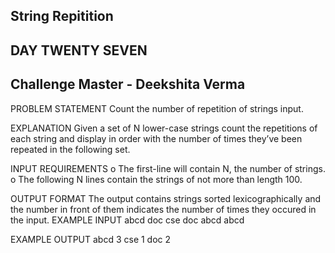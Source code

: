 ## String Repitition 
## DAY TWENTY SEVEN
## Challenge Master - Deekshita Verma 

PROBLEM STATEMENT
Count the number of repetition of strings input.

EXPLANATION
Given a set of N lower-case strings count the repetitions of each string and display in order with the number of times they’ve been repeated in the following set.

INPUT REQUIREMENTS
o	The first-line will contain N, the number of strings. 
o	The following N lines contain the strings of not more than length 100.

OUTPUT FORMAT
The output contains strings sorted lexicographically and the number in front of them indicates the number of times they occured in the input.
EXAMPLE INPUT
abcd
doc
cse
doc
abcd
abcd

EXAMPLE OUTPUT
abcd 3
cse 1
doc 2
